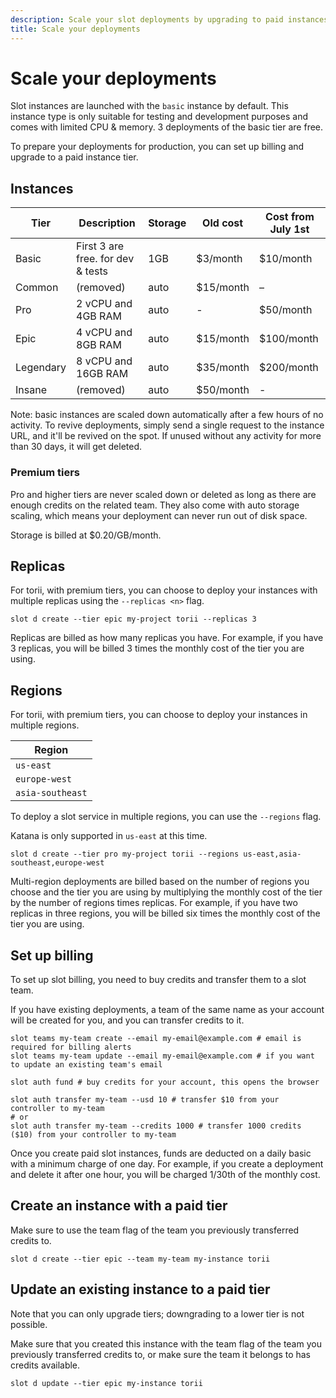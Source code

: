 ```yaml
---
description: Scale your slot deployments by upgrading to paid instances.
title: Scale your deployments
---
```


# Scale your deployments

Slot instances are launched with the `basic` instance by default. This instance type is only suitable for testing and
development purposes and comes with limited CPU & memory. 3 deployments of the basic tier are free.

To prepare your deployments for production, you can set up billing and upgrade to a paid instance tier.

## Instances

| Tier      | Description                       | Storage | Old cost  | Cost from July 1st |
|-----------|-----------------------------------|---------|-----------|--------------------|
| Basic     | First 3 are free. for dev & tests | 1GB     | $3/month  | $10/month          |
| Common    | (removed)                         | auto    | $15/month | –                  |
| Pro       | 2 vCPU and 4GB RAM                | auto    | -         | $50/month          |
| Epic      | 4 vCPU and 8GB RAM                | auto    | $15/month | $100/month         |
| Legendary | 8 vCPU and 16GB RAM               | auto    | $35/month | $200/month         |
| Insane    | (removed)                         | auto    | $50/month | -                  |

Note: basic instances are scaled down automatically after a few hours of no activity. To revive deployments, simply send a single request to the instance URL, and it'll be revived on the spot. If unused without any activity for more than 30 days, it will get deleted.

### Premium tiers

Pro and higher tiers are never scaled down or deleted as long as there are enough credits on the related team.
They also come with auto storage scaling, which means your deployment can never run out of disk space.

Storage is billed at $0.20/GB/month.

## Replicas

For torii, with premium tiers, you can choose to deploy your instances with multiple replicas using the `--replicas <n>` flag.

```shell
slot d create --tier epic my-project torii --replicas 3
```

Replicas are billed as how many replicas you have. For example, if you have 3 replicas, you will be billed 3 times the monthly cost of the tier you are using.

## Regions

For torii, with premium tiers, you can choose to deploy your instances in multiple regions.

| Region            |
|-------------------|
| `us-east`         |
| `europe-west`     |
| `asia-southeast`  |

To deploy a slot service in multiple regions, you can use the `--regions` flag.

Katana is only supported in `us-east` at this time.

```shell
slot d create --tier pro my-project torii --regions us-east,asia-southeast,europe-west
```

Multi-region deployments are billed based on the number of regions you choose and the tier you are using by multiplying the monthly cost of the tier by the number of regions times replicas. For example, if you have two replicas in three regions, you will be billed six times the monthly cost of the tier you are using.

## Set up billing

To set up slot billing, you need to buy credits and transfer them to a slot team.

If you have existing deployments, a team of the same name as your account will be created for you, and you can transfer credits to it.

```shell
slot teams my-team create --email my-email@example.com # email is required for billing alerts
slot teams my-team update --email my-email@example.com # if you want to update an existing team's email

slot auth fund # buy credits for your account, this opens the browser

slot auth transfer my-team --usd 10 # transfer $10 from your controller to my-team
# or
slot auth transfer my-team --credits 1000 # transfer 1000 credits ($10) from your controller to my-team
```

Once you create paid slot instances, funds are deducted on a daily basic with a minimum charge of one day. For example, if you create a deployment and delete it after one hour, you will be charged 1/30th of the monthly cost.

## Create an instance with a paid tier

Make sure to use the team flag of the team you previously transferred credits to.

```shell
slot d create --tier epic --team my-team my-instance torii
```

## Update an existing instance to a paid tier

Note that you can only upgrade tiers; downgrading to a lower tier is not possible.

Make sure that you created this instance with the team flag of the team you previously transferred credits to, or make sure the team it belongs to has credits available.

```shell
slot d update --tier epic my-instance torii
```

